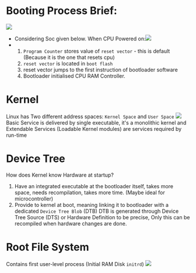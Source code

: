 # Booting Process Brief:
![](Pasted%20image%2020250520122705.png)

- Considering Soc given below. When CPU Powered on:![](Pasted%20image%2020250520123819.png)
- 
	1. `Program Counter` stores value of `reset vector` - this is default (Because it is the one that resets cpu)
	2. `reset vector` is located in `boot flash`
	3. reset vector jumps to the first instruction of bootloader software
	4. Bootloader initialised CPU RAM Controller.
# Kernel
Linux has Two different address spaces: `Kernel Space` and `User Space`
![](Pasted%20image%2020250520124941.png)
Basic Service is delivered by single executable, it's a monolithic kernel and Extendable Services (Loadable Kernel modules) are services required by run-time
# Device Tree
How does Kernel know Hardware at startup?
1. Have an integrated executable at the bootloader itself, takes more space, needs recompilation, takes more time. (Maybe ideal for microcontroller)
2. Provide to kernel at boot, meaning linking it to bootloader with a dedicated `Device Tree Blob` (DTB)
DTB is generated through Device Tree Source (DTS) or Hardware Definition to be precise, Only this can be recompiled when hardware changes are done.

# Root File System
Contains first user-level process (Initial RAM Disk `initrd`) 
![](Pasted%20image%2020250520131603.png)



